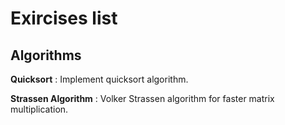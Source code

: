 Exircises list
========

Algorithms
---------

**Quicksort** :
Implement quicksort algorithm.

**Strassen Algorithm** :
Volker Strassen algorithm for faster matrix multiplication.
